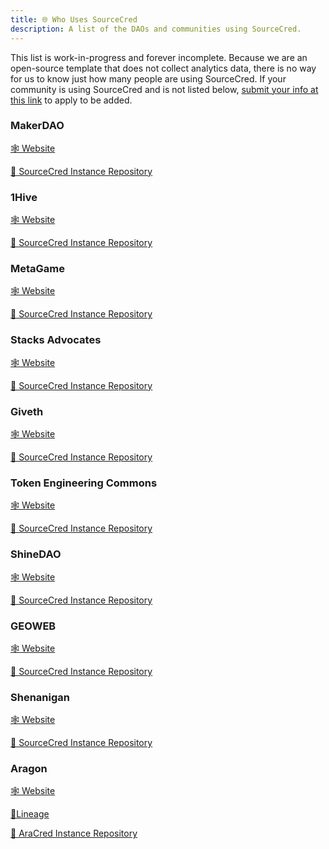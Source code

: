 ```yaml
---
title: 🌐 Who Uses SourceCred
description: A list of the DAOs and communities using SourceCred.
---
```


This list is work-in-progress and forever incomplete. Because we are an
open-source template that does not collect analytics data, there is no way for
us to know just how many people are using SourceCred. If your community is using
SourceCred and is not listed below,
[submit your info at this link](https://forms.gle/LnW5byY8oVEwsrteA) to apply to
be added.

### MakerDAO

[🕸 Website](https://makerdao.com/)

[💾 SourceCred Instance Repository](https://github.com/sourcecred/makerdao-cred)

### 1Hive

[🕸 Website](https://1hive.org/)

[💾 SourceCred Instance Repository](https://github.com/1Hive/pollen)

### MetaGame

[🕸 Website](https://wiki.metagame.wtf/)

[💾 SourceCred Instance Repository](https://github.com/MetaFam/XP)

### Stacks Advocates

[🕸 Website](https://community.stacks.org/advocates)

[💾 SourceCred Instance Repository](https://github.com/hozzjss/advocates-sc)

### Giveth

[🕸 Website](https://giveth.io/)

[💾 SourceCred Instance Repository](https://github.com/Giveth/sourcecred-instance)

### Token Engineering Commons

[🕸 Website](https://tecommons.org/)

[💾 SourceCred Instance Repository](https://github.com/CommonsBuild/tec-sourcecred)

### ShineDAO

[🕸 Website](https://shinedao.finance/)

[💾 SourceCred Instance Repository](https://github.com/ShineDAO/template-instance)

### GEOWEB

[🕸 Website](https://www.geoweb.network/post/weekly-update-56)

[💾 SourceCred Instance Repository](https://github.com/Geo-Web-Project/sourcecred-instance)

### Shenanigan

[🕸 Website](https://she.energy/docs/)

[💾 SourceCred Instance Repository](https://github.com/ShenaniganDApp/scoreboard)

### Aragon

[🕸 Website](https://aracred.github.io/website/)

[📜Lineage](https://aracred.github.io/website/docs/lineage)

[💾 AraCred Instance Repository](https://github.com/aracred)
